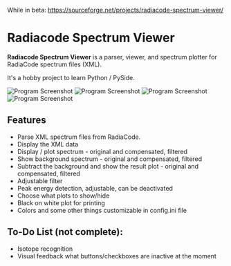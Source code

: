 While in beta: https://sourceforge.net/projects/radiacode-spectrum-viewer/

# Radiacode Spectrum Viewer

**Radiacode Spectrum Viewer** is a parser, viewer, and spectrum plotter for RadiaCode spectrum files (XML). 

It's a hobby project to learn Python / PySide.

![Program Screenshot](/screenshot-0.99.1.png?raw=true)
![Program Screenshot](/screenshot-0.99.2.png?raw=true)
![Program Screenshot](/screenshot-0.99.3.png?raw=true)
![Program Screenshot](/screenshot-0.99.4.png?raw=true)


## Features
- Parse XML spectrum files from RadiaCode.
- Display the XML data
- Display / plot spectrum - original and compensated, filtered
- Show background spectrum - original and compensated, filtered
- Subtract the background and show the result plot - original and compensated, filtered
- Adjustable filter
- Peak energy detection, adjustable, can be deactivated
- Choose what plots to show/hide
- Black on white plot for printing
- Colors and some other things customizable in config.ini file

## To-Do List (not complete):
- Isotope recognition
- Visual feedback what buttons/checkboxes are inactive at the moment
